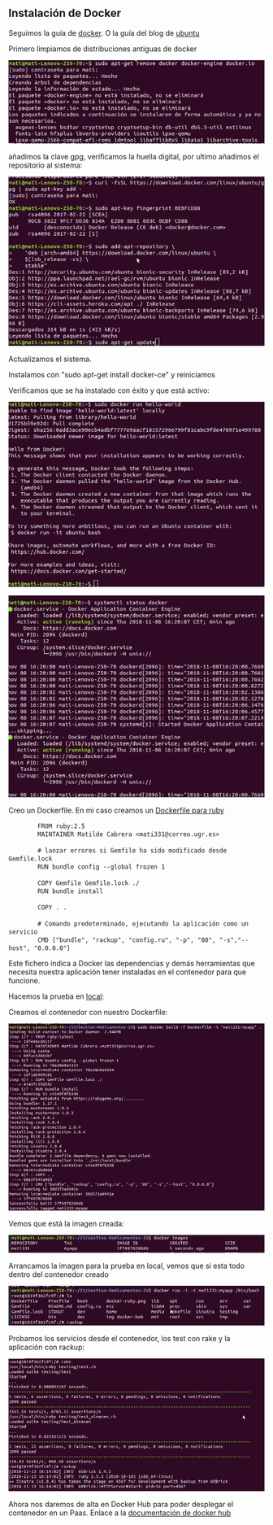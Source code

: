 
## Instalación de Docker

Seguimos la guía de [docker](https://docs.docker.com/install/linux/docker-ce/ubuntu/). O la guía del blog de [ubuntu](https://ubunlog.com/como-instalar-docker-en-ubuntu-18-04-y-derivados/)

Primero limpiamos de distribuciones antiguas de docker

![imagen](img/docker_01.png)

añadimos la clave gpg, verificamos la huella digital, por ultimo añadimos el repositorio al sistema:

![imagen](img/docker_02.png)

Actualizamos el sistema.

Instalamos con "sudo apt-get install docker-ce" y reiniciamos

Verificamos que se ha instalado con éxito y que está activo:

![imagen](img/docker_03.png)

![imagen](img/docker_04.png)

Creo un Dockerfile. En mi caso creamos un [Dockerfile para ruby](https://docs.docker.com/samples/library/ruby/#create-a-dockerfile-in-your-ruby-app-project)

			FROM ruby:2.5
			MAINTAINER Matilde Cabrera <mati331@correo.ugr.es>

			# lanzar errores si Gemfile ha sido modificado desde Gemfile.lock
			RUN bundle config --global frozen 1

			COPY Gemfile Gemfile.lock ./
			RUN bundle install

			COPY . .

			# Comando predeterminado, ejecutando la aplicación como un servicio
			CMD ["bundle", "rackup", "config.ru", "-p", "80", "-s","--host", "0.0.0.0"]

Este fichero indica a Docker las dependencias y demás herramientas que necesita nuestra aplicación tener instaladas en el contenedor para que funcione.

Hacemos la prueba en [local](https://colaboratorio.net/davidochobits/sysadmin/2018/crear-imagenes-medida-docker-dockerfile/):

Creamos el contenedor con nuestro Dockerfile:

![imagen](img/docker-ruby.png)

Vemos que está la imagen creada:

![imagen](img/docker-images.png)

Arrancamos la imagen para la prueba en local, vemos que si esta todo dentro del contenedor creado

![imagen](img/docker-run.png)

Probamos los servicios desde el contenedor, los test con rake y la aplicación con rackup:

![imagen](img/docker-rake.png)

Ahora nos daremos de alta en Docker Hub para poder desplegar el contenedor en un Paas. Enlace a la [documentación de docker hub](https://github.com/mati3/Gestion-Medicamentos-IV/blob/master/doc/docker-hub.md)
